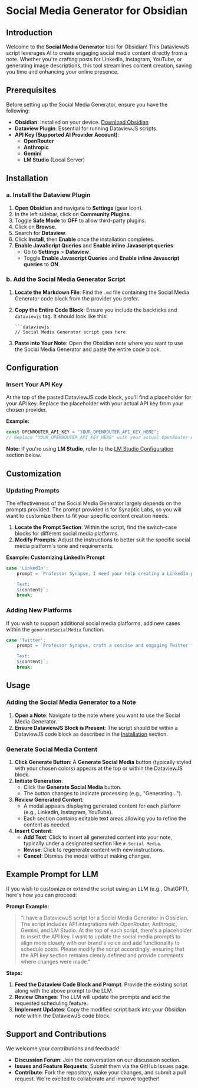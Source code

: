 # Social Media Generator for Obsidian

## Introduction

Welcome to the **Social Media Generator** tool for Obsidian! This DataviewJS script leverages AI to create engaging social media content directly from a note. Whether you're crafting posts for LinkedIn, Instagram, YouTube, or generating image descriptions, this tool streamlines content creation, saving you time and enhancing your online presence.

## Prerequisites

Before setting up the Social Media Generator, ensure you have the following:

- **Obsidian**: Installed on your device. [Download Obsidian](https://obsidian.md/)
- **Dataview Plugin**: Essential for running DataviewJS scripts.
- **API Key (Supported AI Provider Account)**:
  - **OpenRouter**
  - **Anthropic**
  - **Gemini**
  - **LM Studio** (Local Server)

## Installation

### a. Install the Dataview Plugin

1. **Open Obsidian** and navigate to **Settings** (gear icon).
2. In the left sidebar, click on **Community Plugins**.
3. Toggle **Safe Mode** to **OFF** to allow third-party plugins.
4. Click on **Browse**.
5. Search for **Dataview**.
6. Click **Install**, then **Enable** once the installation completes.
7. **Enable JavaScript Queries** and **Enable inline Javascript queries**:
   - Go to **Settings** > **Dataview**.
   - Toggle **Enable Javascript Queries** and **Enable inline Javascript queries** to **ON**.

### b. Add the Social Media Generator Script

1. **Locate the Markdown File**: Find the `.md` file containing the Social Media Generator code block from the provider you prefer.
2. **Copy the Entire Code Block**: Ensure you include the backticks and `dataviewjs` tag. It should look like this:

   ```
   ```dataviewjs
   // Social Media Generator script goes here
   ```

4. **Paste into Your Note**: Open the Obsidian note where you want to use the Social Media Generator and paste the entire code block.

## Configuration

### Insert Your API Key

At the top of the pasted DataviewJS code block, you'll find a placeholder for your API key. Replace the placeholder with your actual API key from your chosen provider.

**Example:**

```javascript
const OPENROUTER_API_KEY = "YOUR_OPENROUTER_API_KEY_HERE";
// Replace "YOUR_OPENROUTER_API_KEY_HERE" with your actual OpenRouter API key
```

**Note:** If you're using **LM Studio**, refer to the [LM Studio Configuration](#lm-studio-configuration) section below.

## Customization

### Updating Prompts

The effectiveness of the Social Media Generator largely depends on the prompts provided. The prompt provided is for Synaptic Labs, so you will want to customize them to fit your specific content creation needs.

1. **Locate the Prompt Section**: Within the script, find the switch-case blocks for different social media platforms.
2. **Modify Prompts**: Adjust the instructions to better suit the specific social media platform's tone and requirements.

**Example: Customizing LinkedIn Prompt**

```javascript
case 'LinkedIn':
    prompt = `Professor Synapse, I need your help creating a LinkedIn post for Synaptic Labs. Ensure the content is professional, insightful, and encourages engagement.

    Text:
    ${content}`;
    break;
```

### Adding New Platforms

If you wish to support additional social media platforms, add new cases within the `generateSocialMedia` function.

```javascript
case 'Twitter':
    prompt = `Professor Synapse, craft a concise and engaging Twitter thread based on the following content.

    Text:
    ${content}`;
    break;
```

## Usage

### Adding the Social Media Generator to a Note

1. **Open a Note**: Navigate to the note where you want to use the Social Media Generator.
2. **Ensure DataviewJS Block is Present**: The script should be within a DataviewJS code block as described in the [Installation](#installation) section.

### Generate Social Media Content

1. **Click Generate Button**: A **Generate Social Media** button (typically styled with your chosen colors) appears at the top or within the DataviewJS block.
2. **Initiate Generation**:
   - Click the **Generate Social Media** button.
   - The button changes to indicate processing (e.g., "Generating...").
3. **Review Generated Content**:
   - A modal appears displaying generated content for each platform (e.g., LinkedIn, Instagram, YouTube).
   - Each section contains editable text areas allowing you to refine the content as needed.
4. **Insert Content**:
   - **Add Text**: Click to insert all generated content into your note, typically under a designated section like `# Social Media`.
   - **Revise**: Click to regenerate content with new instructions.
   - **Cancel**: Dismiss the modal without making changes.

## Example Prompt for LLM

If you wish to customize or extend the script using an LLM (e.g., ChatGPT), here's how you can proceed:

**Prompt Example:**

> "I have a DataviewJS script for a Social Media Generator in Obsidian. The script includes API integrations with OpenRouter, Anthropic, Gemini, and LM Studio. At the top of each script, there's a placeholder to insert the API key. I want to update the social media prompts to align more closely with our brand's voice and add functionality to schedule posts. Please modify the script accordingly, ensuring that the API key section remains clearly defined and provide comments where changes were made."

**Steps:**

1. **Feed the Dataview Code Block and Prompt**: Provide the existing script along with the above prompt to the LLM.
2. **Review Changes**: The LLM will update the prompts and add the requested scheduling feature.
3. **Implement Updates**: Copy the modified script back into your Obsidian note within the DataviewJS code block.

## Support and Contributions

We welcome your contributions and feedback!

- **Discussion Forum**: Join the conversation on our discussion section.
- **Issues and Feature Requests**: Submit them via the GitHub Issues page.
- **Contribute**: Fork the repository, make your changes, and submit a pull request. We're excited to collaborate and improve together!

